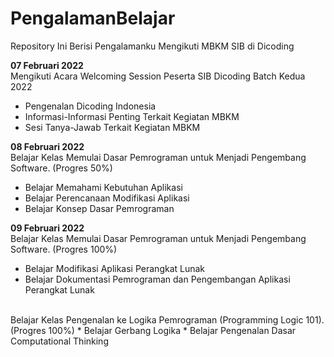# PengalamanBelajar
Repository Ini Berisi Pengalamanku Mengikuti MBKM SIB di Dicoding

**07 Februari 2022**  
Mengikuti Acara Welcoming Session Peserta SIB Dicoding Batch Kedua 2022
  * Pengenalan Dicoding Indonesia
  * Informasi-Informasi Penting Terkait Kegiatan MBKM
  * Sesi Tanya-Jawab Terkait Kegiatan MBKM
  
**08 Februari 2022**  
Belajar Kelas Memulai Dasar Pemrograman untuk Menjadi Pengembang Software. (Progres 50%)
  * Belajar Memahami Kebutuhan Aplikasi
  * Belajar Perencanaan Modifikasi Aplikasi
  * Belajar Konsep Dasar Pemrograman

**09 Februari 2022**  
Belajar Kelas Memulai Dasar Pemrograman untuk Menjadi Pengembang Software. (Progres 100%)
  * Belajar Modifikasi Aplikasi Perangkat Lunak
  * Belajar Dokumentasi Pemrograman dan Pengembangan Aplikasi Perangkat Lunak
<br>
Belajar Kelas Pengenalan ke Logika Pemrograman (Programming Logic 101). (Progres 100%)  
  * Belajar Gerbang Logika
  * Belajar Pengenalan Dasar Computational Thinking

